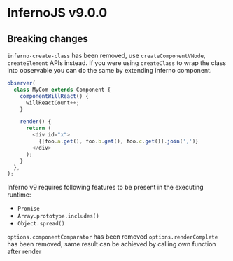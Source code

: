 # InfernoJS v9.0.0

## Breaking changes

`inferno-create-class` has been removed, use `createComponentVNode`, `createElement` APIs instead.
If you were using `createClass` to wrap the class into observable you can do the same by extending inferno component.

```js
observer(
  class MyCom extends Component {
    componentWillReact() {
      willReactCount++;
    }

    render() {
      return (
        <div id="x">
          {[foo.a.get(), foo.b.get(), foo.c.get()].join(',')}
        </div>
      );
    }
  },
);
```

Inferno v9 requires following features to be present in the executing runtime:

- `Promise`
- `Array.prototype.includes()`
- `Object.spread()`

`options.componentComparator` has been removed
`options.renderComplete` has been removed, same result can be achieved by calling own function after render
